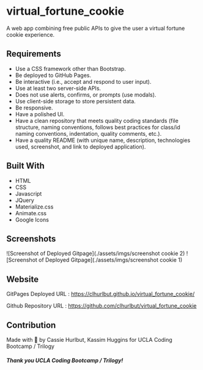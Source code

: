 # virtual_fortune_cookie
A web app combining free public APIs to give the user a virtual fortune cookie experience.

## Requirements 
* Use a CSS framework other than Bootstrap.
* Be deployed to GitHub Pages.
* Be interactive (i.e., accept and respond to user input).
* Use at least two server-side APIs.
* Does not use alerts, confirms, or prompts (use modals).
* Use client-side storage to store persistent data.
* Be responsive.
* Have a polished UI.
* Have a clean repository that meets quality coding standards (file structure, naming conventions, follows best practices for class/id naming conventions, indentation, quality comments, etc.).
* Have a quality README (with unique name, description, technologies used, screenshot, and link to deployed application).

## Built With
* HTML
* CSS
* Javascript 
* JQuery
* Materialize.css
* Animate.css
* Google Icons

## Screenshots
![Screenshot of Deployed Gitpage](./assets/imgs/screenshot cookie 2)
![Screenshot of Deployed Gitpage](./assets/imgs/screenshot cookie 1)

## Website

GitPages Deployed URL : https://clhurlbut.github.io/virtual_fortune_cookie/

Github Repository URL : https://github.com/clhurlbut/virtual_fortune_cookie


## Contribution
Made with :potato: by Cassie Hurlbut, Kassim Huggins for UCLA Coding Bootcamp / Trilogy 

##### Thank you UCLA Coding Bootcamp / Trilogy! 

